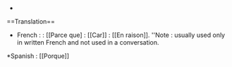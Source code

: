 *

==Translation==

* French : 
: [[Parce que]
: [[Car]]
: [[En raison]]. ''Note : usually used only in written French and not used in a conversation.

*Spanish
: [[Porque]]